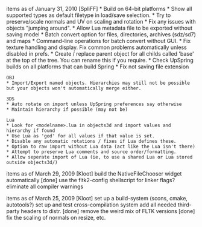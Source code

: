 items as of January 31, 2010  [SpliFF]
	* Build on 64-bit platforms
	* Show all supported types as default filetype in load/save selection.
	* Try to preserve/scale normals and UV on scaling and rotation
	* Fix any issues with objects "jumping around".
	* Allow Lua metadata file to be exported without saving model
	* Batch convert option for files, directories, archives (sdz/sd7) and maps
	* Command-line operations for batch convert without GUI.
	* Fix texture handling and display. Fix common problems automatically unless disabled in prefs.
	* Create / replace parent object for all childs called 'base' at the top of the tree. You can rename this if you require.
	* Check UpSpring builds on all platforms that can build Spring
	* Fix not saving file extension

	OBJ
	* Import/Export named objects. Hierarchies may still not be possible but your objects won't automatically merge either.
	
	3DS
	* Auto rotate on import unless UpSpring preferences say otherwise
	* Maintain hierarchy if possible (may not be)
	
	Lua
	* Look for <modelname>.lua in objects3d and import values and hierarchy if found
	* Use Lua as 'god' for all values if that value is set.
	* Disable any automatic rotations / fixes if Lua defines these.
	* Option to raw import without Lua data (act like the Lua isn't there)
	* Attempt to preserve Lua comments and source order/formatting.
	* Allow seperate import of Lua (ie, to use a shared Lua or Lua stored outside objects3d/)


items as of March 29, 2009  [Kloot]
	build the NativeFileChooser widget automatically [done]
	use the fltk2-config shellscript for linker flags?
	eliminate all compiler warnings

items as of March 25, 2009 [Kloot]
	set up a build-system (scons, cmake, autotools?)
	set up and test cross-compilation system
	add all needed third-party headers to distr. [done]
	remove the weird mix of FLTK versions [done]
	fix the scaling of normals on resize, etc.
